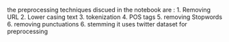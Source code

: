 the preprocessing techniques discued in the notebook are :
        1. Removing URL
        2. Lower casing text
        3. tokenization
        4. POS tags
        5. removing Stopwords
        6. removing punctuations
        6. stemming
it uses twitter dataset for preprocessing
